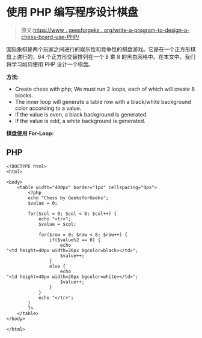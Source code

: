 # 使用 PHP 编写程序设计棋盘

> 原文:[https://www . geesforgeks . org/write-a-program-to-design-a-chess-board-use-PHP/](https://www.geeksforgeeks.org/write-a-program-to-design-a-chess-board-using-php/)

国际象棋是两个玩家之间进行的娱乐性和竞争性的棋盘游戏。它是在一个正方形棋盘上进行的，64 个正方形交替排列在一个 8 乘 8 的黑白网格中。在本文中，我们将学习如何使用 PHP 设计一个棋盘。

**方法:**

*   Create chess with php; We must run 2 loops, each of which will create 8 blocks.
*   The inner loop will generate a table row with a black/white background color according to a value.
*   If the value is even, a black background is generated.
*   If the value is odd, a white background is generated.

**棋盘使用 For-Loop:**

## PHP

```phphtml
<!DOCTYPE html>
<html>

<body>
    <table width="400px" border="1px" cellspacing="0px">
        <?php
        echo "Chess by GeeksforGeeks";
        $value = 0;

        for($col = 0; $col < 8; $col++) {
            echo "<tr>";
            $value = $col;

            for($row = 0; $row < 8; $row++) {
                if($value%2 == 0) {
                    echo 
"<td height=40px width=20px bgcolor=black></td>";
                    $value++;
                }
                else {
                    echo 
"<td height=40px width=20px bgcolor=white></td>";
                    $value++;
                }
            }
            echo "</tr>";
        }
        ?>
    </table>
</body>

</html>
```